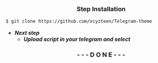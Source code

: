 <h3><b><p align="center">Step Installation</p></b></h3>

```bash
$ git clone https://github.com/vcyzteen/Telegram-theme
```
* *<b>Next step</b>*
	* *<b>Upload script in your telegram and select</b>*

<h3><b><p align="center"> - - - D O N E - - - </p></b></h3>
